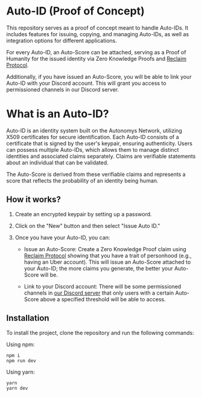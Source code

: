 # Auto-ID (Proof of Concept)

This repository serves as a proof of concept meant to handle Auto-IDs. It includes features for issuing, copying, and managing Auto-IDs, as well as integration options for different applications.

For every Auto-ID, an Auto-Score can be attached, serving as a Proof of Humanity for the issued identity via Zero Knowledge Proofs and [Reclaim Protocol](https://www.reclaimprotocol.org/).

Additionally, if you have issued an Auto-Score, you will be able to link your Auto-ID with your Discord account. This will grant you access to permissioned channels in our Discord server.

# What is an Auto-ID?

Auto-ID is an identity system built on the Autonomys Network, utilizing X509 certificates for secure identification. Each Auto-ID consists of a certificate that is signed by the user's keypair, ensuring authenticity. Users can possess multiple Auto-IDs, which allows them to manage distinct identities and associated claims separately. Claims are verifiable statements about an individual that can be validated.

The Auto-Score is derived from these verifiable claims and represents a score that reflects the probability of an identity being human.

## How it works?

1. Create an encrypted keypair by setting up a password.

2. Click on the "New" button and then select "Issue Auto ID."

3. Once you have your Auto-ID, you can:

   - Issue an Auto-Score: Create a Zero Knowledge Proof claim using [Reclaim Protocol](https://www.reclaimprotocol.org/) showing that you have a trait of personhood (e.g., having an Uber account). This will issue an Auto-Score attached to your Auto-ID; the more claims you generate, the better your Auto-Score will be.

   - Link to your Discord account: There will be some permissioned channels in [our Discord server](https://discord.com/channels/864285291518361610/969329076378697808) that only users with a certain Auto-Score above a specified threshold will be able to access.

## Installation

To install the project, clone the repository and run the following commands:

Using npm:

```
npm i
npm run dev
```

Using yarn:

```
yarn
yarn dev
```
